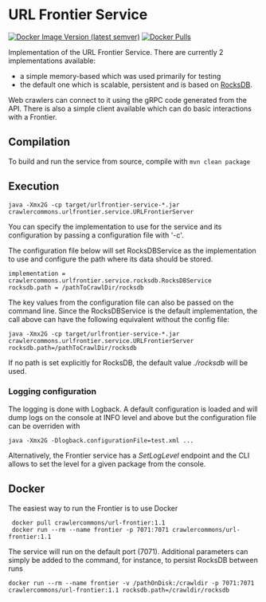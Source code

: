 # URL Frontier Service

[![Docker Image Version (latest semver)](https://img.shields.io/docker/v/crawlercommons/url-frontier)](https://hub.docker.com/r/crawlercommons/url-frontier)
[![Docker Pulls](https://img.shields.io/docker/pulls/crawlercommons/url-frontier)](https://hub.docker.com/r/crawlercommons/url-frontier)

Implementation of the URL Frontier Service. There are currently 2 implementations available:
- a simple memory-based which was used primarily for testing
- the default one which is scalable, persistent and is based on [RocksDB](https://rocksdb.org/).

Web crawlers can connect to it using the gRPC code generated from the API. There is also a simple client available 
which can do basic interactions with a Frontier.

## Compilation

To build and run the service from source, compile with `mvn clean package`

## Execution

`java -Xmx2G -cp target/urlfrontier-service-*.jar crawlercommons.urlfrontier.service.URLFrontierServer`

You can specify the implementation to use for the service and its configuration by passing a configuration file with '-c'.

The configuration file below will set RocksDBService as the implementation to use and configure the path where its data should be stored. 

```
implementation = crawlercommons.urlfrontier.service.rocksdb.RocksDBService
rocksdb.path = /pathToCrawlDir/rocksdb
```

The key values from the configuration file can also be passed on the command line. Since the RocksDBService is the default implementation, 
the call above can have the following equivalent without the config file:

`java -Xmx2G -cp target/urlfrontier-service-*.jar crawlercommons.urlfrontier.service.URLFrontierServer rocksdb.path=/pathToCrawlDir/rocksdb` 

If no path is set explicitly for RocksDB,  the default value _./rocksdb_ will be used.

### Logging configuration

The logging is done with Logback. A default configuration is loaded and will dump logs on the console at INFO level and above but the configuration 
file can be overriden with 

`java -Xmx2G -Dlogback.configurationFile=test.xml ...`

Alternatively, the Frontier service has a _SetLogLevel_ endpoint and the CLI allows to set the level for a given package from the console.

## Docker

The easiest way to run the Frontier is to use Docker

```
 docker pull crawlercommons/url-frontier:1.1
 docker run --rm --name frontier -p 7071:7071 crawlercommons/url-frontier:1.1
```

The service will run on the default port (7071). Additional parameters can simply be added to the command, for instance, to persist RocksDB between runs

`docker run --rm --name frontier -v /pathOnDisk:/crawldir -p 7071:7071 crawlercommons/url-frontier:1.1 rocksdb.path=/crawldir/rocksdb`
